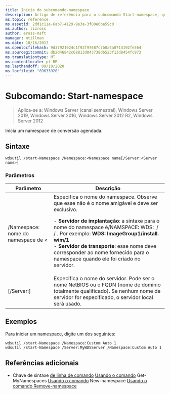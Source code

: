 ```yaml
---
title: Início do subcomando-namespace
description: Artigo de referência para o subcomando Start-namespace, que inicia um namespace de conversão agendada.
ms.topic: reference
ms.assetid: 2dd1c11e-6ab7-4129-9e3a-3f80e0ba59c0
ms.author: lizross
author: eross-msft
manager: mtillman
ms.date: 10/16/2017
ms.openlocfilehash: 9d37921024c1f92f97687c7b0a4a0714192fe564
ms.sourcegitcommit: db2d46842c68813d043738d6523f13d8454fc972
ms.translationtype: MT
ms.contentlocale: pt-BR
ms.lasthandoff: 09/10/2020
ms.locfileid: "89633920"
---
```

# <a name="subcommand-start-namespace"></a>Subcomando: Start-namespace

> Aplica-se a: Windows Server (canal semestral), Windows Server 2019, Windows Server 2016, Windows Server 2012 R2, Windows Server 2012

Inicia um namespace de conversão agendada.

## <a name="syntax"></a>Sintaxe
```
wdsutil /start-Namespace /Namespace:<Namespace name[/Server:<Server name>]
```
### <a name="parameters"></a>Parâmetros

|          Parâmetro          |                                                                                                                                                                                             Descrição                                                                                                                                                                                             |
|-----------------------------|-----------------------------------------------------------------------------------------------------------------------------------------------------------------------------------------------------------------------------------------------------------------------------------------------------------------------------------------------------------------------------------------------------|
| /Namespace: nome do namespace de <| Especifica o nome do namespace. Observe que esse não é o nome amigável e deve ser exclusivo.<p>-   **Servidor de implantação**: a sintaxe para o nome do namespace é/NAMSPACE: WDS: <Image group> / <Image name> / <Index> . Por exemplo: **WDS: ImageGroup1/install. wim/1**<br />-   **Servidor de transporte**: esse nome deve corresponder ao nome fornecido para o namespace quando ele foi criado no servidor. |
|   [/Server:<Server name>]   |                                                                                                           Especifica o nome do servidor. Pode ser o nome NetBIOS ou o FQDN (nome de domínio totalmente qualificado). Se nenhum nome de servidor for especificado, o servidor local será usado.                                                                                                           |

## <a name="examples"></a>Exemplos
Para iniciar um namespace, digite um dos seguintes:
```
wdsutil /start-Namespace /Namespace:Custom Auto 1
wdsutil /start-Namespace /Server:MyWDSServer /Namespace:Custom Auto 1
```
## <a name="additional-references"></a>Referências adicionais
- Chave de sintaxe [de linha de comando](command-line-syntax-key.md) 
 [Usando o comando](using-the-get-allnamespaces-command.md) 
 Get-MyNamespaces [Usando o comando](using-the-new-namespace-command.md) 
 New-namespace [Usando o comando Remove-namespace](using-the-remove-namespace-command.md)
